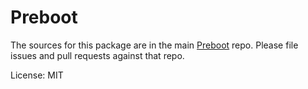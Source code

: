 Preboot
=======
 
The sources for this package are in the main [Preboot](https://github.com/angular/preboot) repo. 
Please file issues and pull requests against that repo.
 
License: MIT
